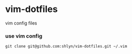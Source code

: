 # vim-dotfiles
vim config files

### use vim config

```shell
git clone git@github.com:shlyn/vim-dotfiles.git ~/.vim
```
